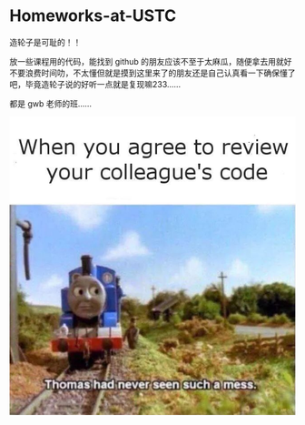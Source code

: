 # Homeworks-at-USTC
造轮子是可耻的！！

放一些课程用的代码，能找到 github 的朋友应该不至于太麻瓜，随便拿去用就好不要浪费时间叻，不太懂但就是摸到这里来了的朋友还是自己认真看一下确保懂了吧，毕竟造轮子说的好听一点就是复现嘛233……

都是 gwb 老师的班……

![description](description.jpg)

